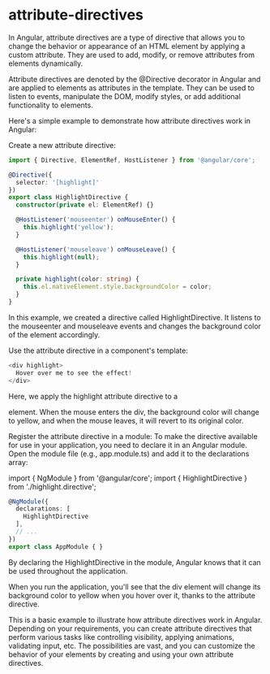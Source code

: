 # attribute-directives

In Angular, attribute directives are a type of directive that allows you to change the behavior or appearance of an HTML element by applying a custom attribute. They are used to add, modify, or remove attributes from elements dynamically.

Attribute directives are denoted by the @Directive decorator in Angular and are applied to elements as attributes in the template. They can be used to listen to events, manipulate the DOM, modify styles, or add additional functionality to elements.

Here's a simple example to demonstrate how attribute directives work in Angular:

Create a new attribute directive:

```typescript
import { Directive, ElementRef, HostListener } from '@angular/core';

@Directive({
  selector: '[highlight]'
})
export class HighlightDirective {
  constructor(private el: ElementRef) {}

  @HostListener('mouseenter') onMouseEnter() {
    this.highlight('yellow');
  }

  @HostListener('mouseleave') onMouseLeave() {
    this.highlight(null);
  }

  private highlight(color: string) {
    this.el.nativeElement.style.backgroundColor = color;
  }
}
```

In this example, we created a directive called HighlightDirective. It listens to the mouseenter and mouseleave events and changes the background color of the element accordingly.

Use the attribute directive in a component's template:

```typescript
<div highlight>
  Hover over me to see the effect!
</div>
```

Here, we apply the highlight attribute directive to a <div> element. When the mouse enters the div, the background color will change to yellow, and when the mouse leaves, it will revert to its original color.

Register the attribute directive in a module:
To make the directive available for use in your application, you need to declare it in an Angular module. Open the module file (e.g., app.module.ts) and add it to the declarations array:

import { NgModule } from '@angular/core';
import { HighlightDirective } from './highlight.directive';

```typescript
@NgModule({
  declarations: [
    HighlightDirective
  ],
  // ...
})
export class AppModule { }
```

By declaring the HighlightDirective in the module, Angular knows that it can be used throughout the application.

When you run the application, you'll see that the div element will change its background color to yellow when you hover over it, thanks to the attribute directive.

This is a basic example to illustrate how attribute directives work in Angular. Depending on your requirements, you can create attribute directives that perform various tasks like controlling visibility, applying animations, validating input, etc. The possibilities are vast, and you can customize the behavior of your elements by creating and using your own attribute directives.



